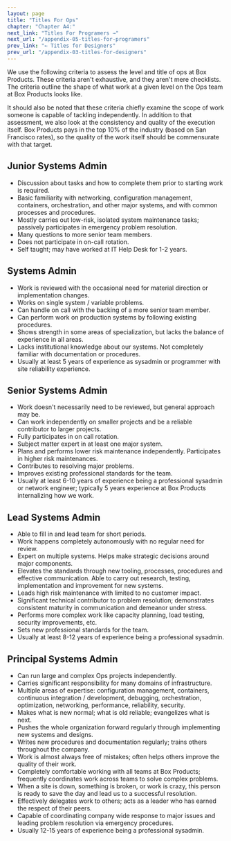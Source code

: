 ```yaml
---
layout: page
title: "Titles For Ops"
chapter: "Chapter A4:"
next_link: "Titles For Programers →"
next_url: "/appendix-05-titles-for-programers"
prev_link: "← Titles for Designers"
prev_url: "/appendix-03-titles-for-designers"
---
```


We use the following criteria to assess the level and title of ops at Box Products. These criteria aren't exhaustive,
and they aren't mere checklists. The criteria outline the shape of what work at a given level on the Ops team at Box
Products looks like.

It should also be noted that these criteria chiefly examine the scope of work someone is capable of tackling
independently. In addition to that assessment, we also look at the consistency and quality of the execution itself. Box
Products pays in the top 10% of the industry (based on San Francisco rates), so the quality of the work itself should be
commensurate with that target.

## Junior Systems Admin

- Discussion about tasks and how to complete them prior to starting work is required.
- Basic familiarity with networking, configuration management, containers, orchestration, and other major systems, and
  with common processes and procedures.
- Mostly carries out low-risk, isolated system maintenance tasks; passively participates in emergency problem
  resolution.
- Many questions to more senior team members.
- Does not participate in on-call rotation.
- Self taught; may have worked at IT Help Desk for 1-2 years.

## Systems Admin

- Work is reviewed with the occasional need for material direction or implementation changes.
- Works on single system / variable problems.
- Can handle on call with the backing of a more senior team member.
- Can perform work on production systems by following existing procedures.
- Shows strength in some areas of specialization, but lacks the balance of experience in all areas.
- Lacks institutional knowledge about our systems. Not completely familiar with documentation or procedures.
- Usually at least 5 years of experience as sysadmin or programmer with site reliability experience.

## Senior Systems Admin

- Work doesn't necessarily need to be reviewed, but general approach may be.
- Can work independently on smaller projects and be a reliable contributor to larger projects.
- Fully participates in on call rotation.
- Subject matter expert in at least one major system.
- Plans and performs lower risk maintenance independently. Participates in higher risk maintenances.
- Contributes to resolving major problems.
- Improves existing professional standards for the team.
- Usually at least 6-10 years of experience being a professional sysadmin or network engineer; typically 5 years
  experience at Box Products internalizing how we work.

## Lead Systems Admin

- Able to fill in and lead team for short periods.
- Work happens completely autonomously with no regular need for review.
- Expert on multiple systems. Helps make strategic decisions around major components.
- Elevates the standards through new tooling, processes, procedures and effective communication. Able to carry out
  research, testing, implementation and improvement for new systems.
- Leads high risk maintenance with limited to no customer impact.
- Significant technical contributor to problem resolution; demonstrates consistent maturity in communication and
  demeanor under stress.
- Performs more complex work like capacity planning, load testing, security improvements, etc.
- Sets new professional standards for the team.
- Usually at least 8-12 years of experience being a professional sysadmin.

## Principal Systems Admin

- Can run large and complex Ops projects independently.
- Carries significant responsibility for many domains of infrastructure.
- Multiple areas of expertise: configuration management, containers, continuous integration / development, debugging,
  orchestration, optimization, networking, performance, reliability, security.
- Makes what is new normal; what is old reliable; evangelizes what is next.
- Pushes the whole organization forward regularly through implementing new systems and designs.
- Writes new procedures and documentation regularly; trains others throughout the company.
- Work is almost always free of mistakes; often helps others improve the quality of their work.
- Completely comfortable working with all teams at Box Products; frequently coordinates work across teams to solve
  complex problems.
- When a site is down, something is broken, or work is crazy, this person is ready to save the day and lead us to a
  successful resolution.
- Effectively delegates work to others; acts as a leader who has earned the respect of their peers.
- Capable of coordinating company wide response to major issues and leading problem resolution via emergency procedures.
- Usually 12-15 years of experience being a professional sysadmin.
